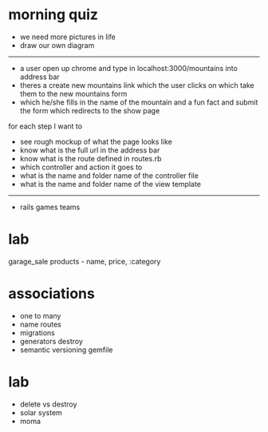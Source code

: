 morning quiz
============

* we need more pictures in life
* draw our own diagram

---
* a user open up chrome and type in localhost:3000/mountains into address bar
* theres a create new mountains link which the user clicks on which take them to the new mountains form
* which he/she fills in the name of the mountain and a fun fact and submit the form which redirects to the show page

for each step I want to 
* see rough mockup of what the page looks like
* know what is the full url in the address bar
* know what is the route defined in routes.rb
* which controller and action it goes to
* what is the name and folder name of the controller file
* what is the name and folder name of the view template


---
* rails games teams

lab
====
garage_sale products - name, price, :category


associations
=============

* one to many
* name routes
* migrations
* generators destroy
* semantic versioning gemfile


lab
====

* delete vs destroy
* solar system
* moma